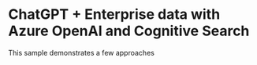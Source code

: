 # ChatGPT + Enterprise data with Azure OpenAI and Cognitive Search

This sample demonstrates a few approaches